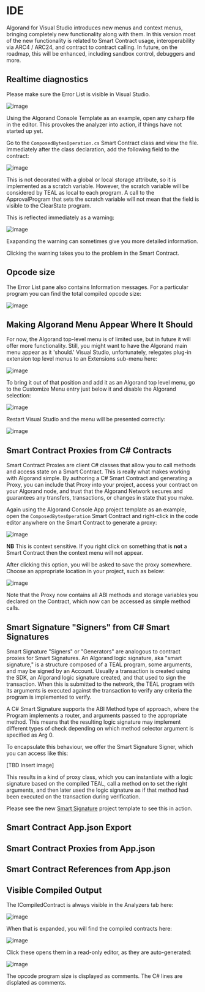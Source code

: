 # IDE

Algorand for Visual Studio introduces new menus and context menus, bringing completely new 
functionality along with them. In this version most of the new functionality
is related to Smart Contract usage, interoperability via ARC4 / ARC24, and contract
to contract calling. In future, on the roadmap, this will be enhanced, including 
sandbox control, debuggers and more.

## Realtime diagnostics

Please make sure the Error List is visible in Visual Studio.

![image](https://user-images.githubusercontent.com/33515470/190898287-9b62f4a6-0e40-44af-9f27-164c1e88496a.png)

Using the Algorand Console Template as an example, open any csharp file in the editor. This provokes the analyzer into action, if things have not started up yet.

Go to the ```ComposedBytesOperation.cs``` Smart Contract class and view the file. Immediately after the class declaration, add the following field to the contract:

![image](https://user-images.githubusercontent.com/33515470/190898556-43d58904-b01b-4c98-b6ac-a19c8905524d.png)

This is not decorated with a global or local storage attribute, so it is implemented as a scratch variable. However, the scratch variable will be considered
by TEAL as local to each program. A call to the ApprovalProgram that sets the scratch variable will not mean that the field is visible to the ClearState program.

This is reflected immediately as a warning:

![image](https://user-images.githubusercontent.com/33515470/190898614-60a59ec6-fb90-4b06-91f1-7fecb20e785f.png)

Exapanding the warning can sometimes give you more detailed information.

Clicking the warning takes you to the problem in the Smart Contract.

## Opcode size

The Error List pane also contains Information messages. For a particular program you can find the total compiled opcode size:

![image](https://user-images.githubusercontent.com/33515470/190899496-79afd822-3dfc-473c-8759-868f0f77ac95.png)

## Making Algorand Menu Appear Where It Should

For now, the Algorand top-level menu is of limited use, but in future it will offer more functionality. Still, you might want to have
the Algorand main menu appear as it 'should.' Visual Studio, unfortunately, relegates plug-in extension top level menus to an Extensions sub-menu
here:

![image](https://user-images.githubusercontent.com/33515470/190899711-860a281c-d24d-4895-a9b3-86decda685a7.png)

To bring it out of that position and add it as an Algorand top level menu, go to the Customize Menu entry just below it and disable the Algorand 
selection:

![image](https://user-images.githubusercontent.com/33515470/190899764-44601b53-791f-4751-be13-45005202da17.png)

Restart Visual Studio and the menu will be presented correctly:

![image](https://user-images.githubusercontent.com/33515470/190899806-516a807c-058c-46ab-9d13-77ae4f2ce15f.png)


## Smart Contract Proxies from C# Contracts

Smart Contract Proxies are client C# classes that allow you to call methods and access state on a Smart Contract. This is really what makes
working with Algorand simple. By authoring a C# Smart Contract and generating a Proxy, you can include that Proxy into your project, access 
your contract on your Algorand node, and trust that the Algorand Network secures and guarantees any transfers, transactions, or changes in state
that you make.

Again using the Algorand Console App project template as an example, open the ```ComposedBytesOperation``` Smart Contract and
right-click in the code editor anywhere on the Smart Contract to generate a proxy:

![image](https://user-images.githubusercontent.com/33515470/190899878-3b26efad-e5a4-4e82-b43c-40068a5d2ab4.png)

**NB** This is context sensitive. If you right click on something that is **not** a Smart Contract then the context menu will not appear.

After clicking this option, you will be asked to save the proxy somewhere. Choose an appropriate location in your project, such as below:

![image](https://user-images.githubusercontent.com/33515470/190900070-20b2c79d-b489-4526-b38a-f8e1f2296e39.png)

Note that the Proxy now contains all ABI methods and storage variables you declared on the Contract, which now can be accessed as simple method calls.

## Smart Signature "Signers" from C# Smart Signatures

Smart Signature "Signers" or "Generators" are analogous to contract proxies for Smart Signatures. 
An Algorand logic signature, aka "smart signature," is a structure composed of a TEAL program, some arguments, and may be signed by an Account.
Usually a transaction is created using the SDK, an Algorand logic signature created, and that used to sign the transaction.
When this is submitted to the network, the TEAL program with its arguments is executed against the transaction to verify any criteria the program is implemented to verify.

A C# Smart Signature supports the ABI Method type of approach, where the Program implements a router, and arguments passed to the appropriate method.
This means that the resulting logic signature may implement different types of check depending on which method selector argument is specified as Arg 0.

To encapsulate this behaviour, we offer the Smart Signature Signer, which you can access like this:

[TBD Insert image]

This results in a kind of proxy class, which you can instantiate with a logic signature based on the  compiled TEAL, call a method on to set the right arguments, and then later used the logic signature as if that method had been executed on the transaction during verification.

Please see the new [Smart Signature](../ProjectTemplates/ConsoleSmartSignature.md) project template to see this in action.

## Smart Contract App.json Export



## Smart Contract Proxies from App.json



## Smart Contract References from App.json




## Visible Compiled Output

The ICompiledContract is always visible in the Analyzers tab here:

![image](https://user-images.githubusercontent.com/33515470/190900517-372c3e9b-28f2-4579-b768-ab13abb626bb.png)

When that is expanded, you will find the compiled contracts here:

![image](https://user-images.githubusercontent.com/33515470/190900547-aeaa026c-d723-4632-a614-5f08cdb56519.png)

Click these opens them in a read-only editor, as they are auto-generated:

![image](https://user-images.githubusercontent.com/33515470/190900594-450da8f6-3d53-46cc-b1ba-300a378a68e6.png)

The opcode program size is displayed as comments.
The C# lines are displated as comments.











